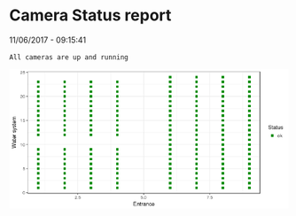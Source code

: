 Camera Status report
================
11/06/2017 - 09:15:41

    All cameras are up and running

![](camreport_files/figure-markdown_github/unnamed-chunk-2-1.png)
